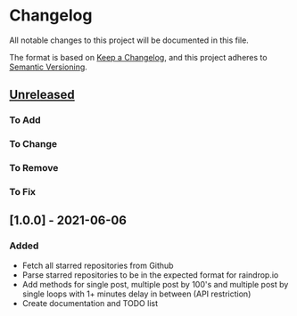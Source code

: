# Changelog

All notable changes to this project will be documented in this file.

The format is based on [Keep a Changelog](https://keepachangelog.com/en/1.0.0/),
and this project adheres to [Semantic Versioning](https://semver.org/spec/v2.0.0.html).

## [Unreleased]

### To Add

### To Change

### To Remove

### To Fix

## [1.0.0] - 2021-06-06

### Added

- Fetch all starred repositories from Github
- Parse starred repositories to be in the expected format for raindrop.io
- Add methods for single post, multiple post by 100's and multiple post by single loops with 1+ minutes delay in between (API restriction)
- Create documentation and TODO list

[unreleased]: https://github.com/azedo/raindrop-io-github-starred-repos/compare/v1.0.0...main
[0.0.1]: https://github.com/azedo/raindrop-io-github-starred-repos/releases/tag/v1.0.0
